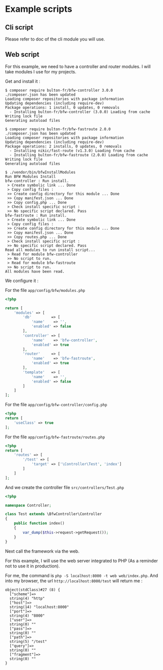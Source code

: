 # Example scripts

## Cli script

Please refer to doc of the cli module you will use.

## Web script

For this example, we need to have a controller and router modules.
I will take modules I use for my projects.

Get and install it :
```
$ composer require bulton-fr/bfw-controller 3.0.0
./composer.json has been updated
Loading composer repositories with package information
Updating dependencies (including require-dev)
Package operations: 1 install, 0 updates, 0 removals
  - Installing bulton-fr/bfw-controller (3.0.0) Loading from cache
Writing lock file
Generating autoload files

$ composer require bulton-fr/bfw-fastroute 2.0.0
./composer.json has been updated
Loading composer repositories with package information
Updating dependencies (including require-dev)
Package operations: 2 installs, 0 updates, 0 removals
  - Installing nikic/fast-route (v1.3.0) Loading from cache
  - Installing bulton-fr/bfw-fastroute (2.0.0) Loading from cache
Writing lock file
Generating autoload files

$ ./vendor/bin/bfwInstallModules 
Run BFW Modules Install
bfw-controller : Run install.
 > Create symbolic link ... Done
 > Copy config files : 
 >> Create config directory for this module ... Done
 >> Copy manifest.json ... Done
 >> Copy config.php ... Done
 > Check install specific script :
 >> No specific script declared. Pass
bfw-fastroute : Run install.
 > Create symbolic link ... Done
 > Copy config files : 
 >> Create config directory for this module ... Done
 >> Copy manifest.json ... Done
 >> Copy routes.php ... Done
 > Check install specific script :
 >> No specific script declared. Pass
Read all modules to run install script...
 > Read for module bfw-controller
 >> No script to run.
 > Read for module bfw-fastroute
 >> No script to run.
All modules have been read.
```

We configure it :

For the file `app/config/bfw/modules.php`
```php
<?php

return [
    'modules' => [
        'db'         => [
            'name'    => '',
            'enabled' => false
        ],
        'controller' => [
            'name'    => 'bfw-controller',
            'enabled' => true
        ],
        'router'     => [
            'name'    => 'bfw-fastroute',
            'enabled' => true
        ],
        'template'   => [
            'name'    => '',
            'enabled' => false
        ]
    ]
];
```

For the file `app/config/bfw-controller/config.php`
```php
<?php
return [
    'useClass' => true
];
```

For the file `app/config/bfw-fastroute/routes.php`
```php
<?php
return [
    'routes' => [
        '/test' => [
            'target' => ['\Controller\Test', 'index']
        ]
    ]
];
```

And we create the controller file  `src/controllers/Test.php`
```php
<?php

namespace Controller;

class Test extends \BfwController\Controller
{
    public function index()
    {
        var_dump($this->request->getRequest());
    }
}
```

Next call the framework via the web.

For this example, I will use the web server integrated to PHP (As a reminder not to use it in production).

For me, the command is `php -S localhost:8000 -t web web/index.php`.
And into my browser, the url `http://localhost:8000/test` will return me :
```
object(stdClass)#27 (8) {
  ["scheme"]=>
  string(4) "http"
  ["host"]=>
  string(14) "localhost:8000"
  ["port"]=>
  string(4) "8000"
  ["user"]=>
  string(0) ""
  ["pass"]=>
  string(0) ""
  ["path"]=>
  string(5) "/test"
  ["query"]=>
  string(0) ""
  ["fragment"]=>
  string(0) ""
}
```
